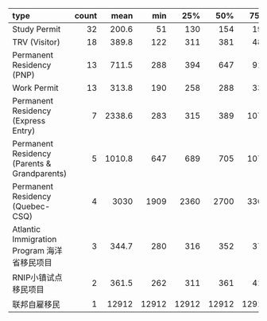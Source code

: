 | type                                         |   count |    mean |   min |   25% |   50% |   75% |   max |
|:---------------------------------------------|--------:|--------:|------:|------:|------:|------:|------:|
| Study Permit                                 |      32 |   200.6 |    51 |   130 |   154 |   191 |   884 |
| TRV (Visitor)                                |      18 |   389.8 |   122 |   311 |   381 |   489 |   904 |
| Permanent Residency (PNP)                    |      13 |   711.5 |   288 |   394 |   647 |   912 |  1715 |
| Work Permit                                  |      13 |   313.8 |   190 |   258 |   288 |   336 |   540 |
| Permanent Residency (Express Entry)          |       7 |  2338.6 |   283 |   315 |   389 |  1079 | 12910 |
| Permanent Residency (Parents & Grandparents) |       5 |  1010.8 |   647 |   689 |   705 |  1074 |  1939 |
| Permanent Residency (Quebec-CSQ)             |       4 |  3030   |  1909 |  2360 |  2700 |  3369 |  4811 |
| Atlantic Immigration Program 海洋省移民项目         |       3 |   344.7 |   280 |   316 |   352 |   377 |   402 |
| RNIP小镇试点移民项目                                 |       2 |   361.5 |   262 |   311 |   361 |   411 |   461 |
| 联邦自雇移民                                       |       1 | 12912   | 12912 | 12912 | 12912 | 12912 | 12912 |